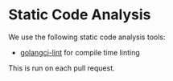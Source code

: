 # Static Code Analysis

We use the following static code analysis tools:

* [golangci-lint](https://github.com/argoproj-labs/argo-cloudops/blob/main/.golangci.yaml) for compile time linting

This is run on each pull request.

